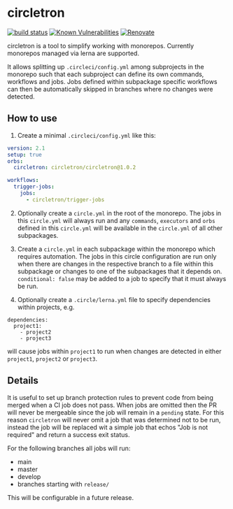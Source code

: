 # circletron

[![build status](https://circleci.com/gh/circletron/circletron.png?style=shield)](https://circleci.com/gh/circletron/circletron)
[![Known Vulnerabilities](https://snyk.io/test/github/circletron/circletron/badge.svg)](https://snyk.io/test/github/circletron/circletron)
[![Renovate](https://img.shields.io/badge/renovate-enabled-brightgreen.svg)](https://renovatebot.com)

circletron is a tool to simplify working with monorepos. Currently monorepos managed via lerna are supported.

It allows splitting up `.circleci/config.yml` among subprojects in the monorepo such that each subproject can define its own commands, workflows and jobs. Jobs defined within subpackage specific workflows can then be automatically skipped in branches where no changes were detected.

## How to use

1. Create a minimal `.circleci/config.yml` like this:

```yaml
version: 2.1
setup: true
orbs:
  circletron: circletron/circletron@1.0.2

workflows:
  trigger-jobs:
    jobs:
      - circletron/trigger-jobs
```

2. Optionally create a `circle.yml` in the root of the monorepo. The jobs in this `circle.yml` will always run and any `commands`, `executors` and `orbs` defined in this `circle.yml` will be available in the `circle.yml` of all other subpackages.

3. Create a `circle.yml` in each subpackage within the monorepo which requires automation. The jobs in this circle configuration are run only when there are changes in the respective branch to a file within this subpackage or changes to one of the subpackages that it depends on. `conditional: false` may be added to a job to specify that it must always be run.

4. Optionally create a `.circle/lerna.yml` file to specify dependencies within projects, e.g.

```
dependencies:
  project1:
    - project2
    - project3
```

will cause jobs within `project1` to run when changes are detected in either `project1`, `project2` or `project3`.

## Details

It is useful to set up branch protection rules to prevent code from being merged when a CI job does not pass. When jobs are omitted then the PR will never be mergeable since the job will remain in a `pending` state. For this reason `circletron` will never omit a job that was determined not to be run, instead the job will be replaced wit a simple job that echos "Job is not required" and return a success exit status.

For the following branches all jobs will run:

- main
- master
- develop
- branches starting with `release/`

This will be configurable in a future release.
